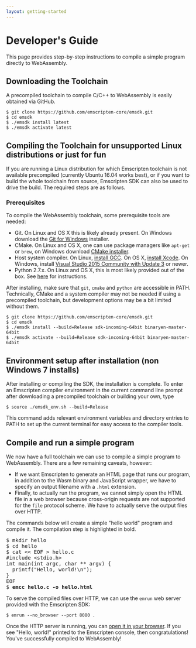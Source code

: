 ```yaml
---
layout: getting-started
---
```


# Developer's Guide

This page provides step-by-step instructions to compile a simple program directly to WebAssembly.

## Downloading the Toolchain
A precompiled toolchain to compile C/C++ to WebAssembly is easily obtained via GitHub.

    $ git clone https://github.com/emscripten-core/emsdk.git
    $ cd emsdk
    $ ./emsdk install latest
    $ ./emsdk activate latest

## Compiling the Toolchain for unsupported Linux distributions or just for fun
If you are running a Linux distribution for which Emscripten toolchain is not available precompiled (currently Ubuntu 16.04 works best), or if you want to build the whole toolchain from source, Emscripten SDK can also be used to drive the build. The required steps are as follows.

### Prerequisites
To compile the WebAssembly toolchain, some prerequisite tools are needed:

- Git. On Linux and OS X this is likely already present. On Windows download the [Git for Windows](https://git-scm.com/) installer.
- CMake. On Linux and OS X, one can use package managers like `apt-get` or `brew`, on Windows download [CMake installer](https://cmake.org/download/).
- Host system compiler. On Linux, [install GCC](https://askubuntu.com/questions/154402/install-gcc-on-ubuntu-12-04-lts). On OS X, [install Xcode](https://itunes.apple.com/us/app/xcode/id497799835). On Windows, install [Visual Studio 2015 Community with Update 3](https://www.visualstudio.com/downloads/) or newer.
- Python 2.7.x. On Linux and OS X, this is most likely provided out of the box. See [here](https://wiki.python.org/moin/BeginnersGuide/Download) for instructions.

After installing, make sure that `git`, `cmake` and `python` are accessible in PATH. Technically, CMake and a system compiler may not be needed if using a precompiled toolchain, but development options may be a bit limited without them.

    $ git clone https://github.com/emscripten-core/emsdk.git
    $ cd emsdk
    $ ./emsdk install --build=Release sdk-incoming-64bit binaryen-master-64bit
    $ ./emsdk activate --build=Release sdk-incoming-64bit binaryen-master-64bit

## Environment setup after installation (non Windows 7 installs)
After installing or compiling the SDK, the installation is complete. To enter an Emscripten compiler environment in the current command line prompt after downloading a precompiled toolchain or building your own, type

    $ source ./emsdk_env.sh --build=Release

This command adds relevant environment variables and directory entries to PATH to set up the current terminal for easy access to the compiler tools.

## Compile and run a simple program
We now have a full toolchain we can use to compile a simple program to WebAssembly. There are a few remaining caveats, however:

- If we want Emscripten to generate an HTML page that runs our program, in addition to the Wasm binary and JavaScript wrapper, we have to specify an output filename with a `.html` extension.
- Finally, to actually run the program, we cannot simply open the HTML file in a web browser because cross-origin requests are not supported for the `file` protocol scheme. We have to actually serve the output files over HTTP.

The commands below will create a simple "hello world" program and compile it. The compilation step is highlighted in bold.

<pre>
$ mkdir hello
$ cd hello
$ cat << EOF > hello.c
#include &lt;stdio.h&gt;
int main(int argc, char ** argv) {
  printf("Hello, world!\n");
}
EOF
$ <b>emcc hello.c -o hello.html</b>
</pre>

To serve the compiled files over HTTP, we can use the `emrun` web server provided with the Emscripten SDK:

    $ emrun --no_browser --port 8080 .

Once the HTTP server is running, you can <a href="http://localhost:8080/hello.html" target="_blank">open it in your browser</a>. If you see "Hello, world!" printed to the Emscripten console, then congratulations! You've successfully compiled to WebAssembly!
